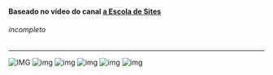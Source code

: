 <h4>Baseado no vídeo do canal <a href="https://www.youtube.com/user/insufmental"> a Escola de Sites</a></h4>
<h6>incompleto</h6>
<hr>

![IMG](https://github.com/Tarmiel/WS.apps/blob/master/III.WordPress/1.VerticalRio/v1.png)
![img](https://github.com/Tarmiel/WS.apps/blob/master/III.WordPress/1.VerticalRio/v2.png)
![img](https://github.com/Tarmiel/WS.apps/blob/master/III.WordPress/1.VerticalRio/v3.png)
![img](https://github.com/Tarmiel/WS.apps/blob/master/III.WordPress/1.VerticalRio/v4.png)
![img](https://github.com/Tarmiel/WS.apps/blob/master/III.WordPress/1.VerticalRio/v5.png)
![img](https://github.com/Tarmiel/WS.apps/blob/master/III.WordPress/1.VerticalRio/v6.png)
